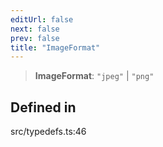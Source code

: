 ```yaml
---
editUrl: false
next: false
prev: false
title: "ImageFormat"
---
```


> **ImageFormat**: `"jpeg"` \| `"png"`

## Defined in

src/typedefs.ts:46
